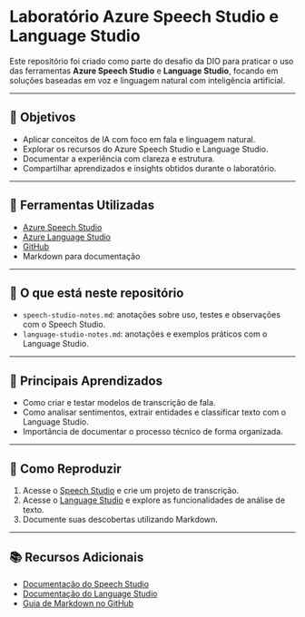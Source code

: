 # Laboratório Azure Speech Studio e Language Studio

Este repositório foi criado como parte do desafio da DIO para praticar o uso das ferramentas **Azure Speech Studio** e **Language Studio**, focando em soluções baseadas em voz e linguagem natural com inteligência artificial.

---

## 🎯 Objetivos

- Aplicar conceitos de IA com foco em fala e linguagem natural.
- Explorar os recursos do Azure Speech Studio e Language Studio.
- Documentar a experiência com clareza e estrutura.
- Compartilhar aprendizados e insights obtidos durante o laboratório.

---

## 🧪 Ferramentas Utilizadas

- [Azure Speech Studio](https://speech.microsoft.com/)
- [Azure Language Studio](https://language.azure.com/)
- [GitHub](https://github.com/)
- Markdown para documentação

---

## 📝 O que está neste repositório

- `speech-studio-notes.md`: anotações sobre uso, testes e observações com o Speech Studio.
- `language-studio-notes.md`: anotações e exemplos práticos com o Language Studio.

---

## 🧠 Principais Aprendizados

- Como criar e testar modelos de transcrição de fala.
- Como analisar sentimentos, extrair entidades e classificar texto com o Language Studio.
- Importância de documentar o processo técnico de forma organizada.

---

## 🚀 Como Reproduzir

1. Acesse o [Speech Studio](https://speech.microsoft.com/) e crie um projeto de transcrição.
2. Acesse o [Language Studio](https://language.azure.com/) e explore as funcionalidades de análise de texto.
3. Documente suas descobertas utilizando Markdown.

---

## 📚 Recursos Adicionais

- [Documentação do Speech Studio](https://learn.microsoft.com/en-us/azure/ai-services/speech-service/)
- [Documentação do Language Studio](https://learn.microsoft.com/en-us/azure/ai-services/language-service/overview)
- [Guia de Markdown no GitHub](https://guides.github.com/features/mastering-markdown/)
